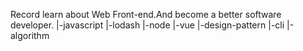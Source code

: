 Record learn about Web Front-end.And become a better software developer.
|-javascript
|-lodash
|-node
|-vue
|-design-pattern
|-cli
|-algorithm